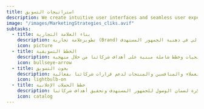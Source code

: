 ```yaml
---
title: استراتيجات التسويق
description: We create intuitive user interfaces and seamless user experiences.
image: "/images/MarketingStrategies_cliks.avif"
subtasks:
  - title: بناء العلامة التجارية
    description: تطويرعلامة تجارية (Brand) ذات تأثير قوي تعكس شخصية شركائنا وتضمن التموضع (او إعادة التموضع) بشكل مثالي في ذهنية الجمهور المستهدف.
    icon: picture
  - title: الخطط التسويقية
    description: وضع إستراتيجيات وخطط شاملة مبنية على أهداف شركائنا من خلال منهجية SOSTAC.
    icon: bullseye-arrow
  - title: بحوث التسويق
    description: إجراء تحليلات دقيقة لفهم السوق تشمل العملاء والمنافسين والمنتجات لدعم قرارات شركائنا بفعالية.
    icon: lightbulb-on
  - title: خطط الحملات الإعلانية
    description: إعداد حملات مبتكرة لضمان الوصول للجمهور المستهدف وتحقيق أهداف شركائنا.
    icon: catalog
---
```

